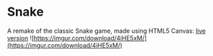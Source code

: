 # Snake
A remake of the classic Snake game, made using HTML5 Canvas: [live version](https://asemarian.github.io/snake/)
![https://imgur.com/download/4iHE5xM/](https://imgur.com/download/4iHE5xM/)